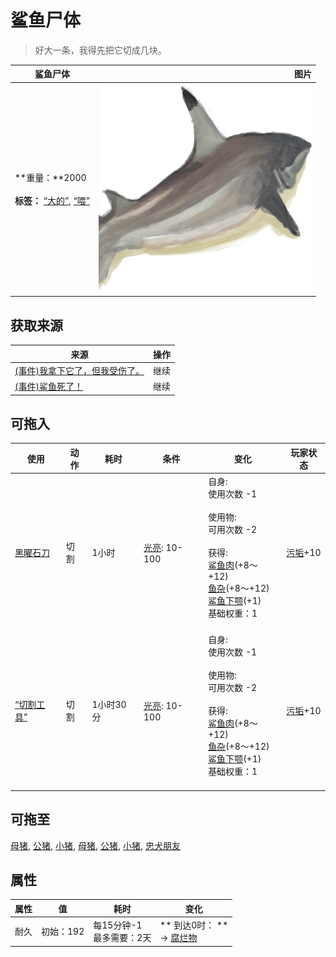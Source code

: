 # 鲨鱼尸体  
> 好大一条，我得先把它切成几块。  
  
  鲨鱼尸体  |   图片   
 ----  |  ----:   
 **重量：**2000<br><br>**标签：**	[“大的”](tag_Large.md), [“喂”](tag_Meat.md)  |  ![](Sprite/SharkCarcass.png)   
  
## 获取来源  
来源  |  操作  
----  |  ----  
[(事件)我拿下它了，但我受伤了。](Event_SharkFightMixedSuccess.md)  |  继续  
[(事件)鲨鱼死了！](Event_SharkFightSuccess.md)  |  继续  
## 可拖入  
使用  |  动作  |  耗时  |  条件  |  变化  |  玩家状态  
----  |  ----  |  ----  |  ----  |  ----  |  ----  
[黑曜石刀](KnifeObsidian.md)  |  切割  |  1小时  |  [光亮](Light.md): 10-100  |  自身:<br>使用次数  -1<br><br>使用物:<br>可用次数  -2<br><br>获得:<br>[鲨鱼肉](SharkMeat.md)(+8～+12)<br>[鱼杂](FishScraps.md)(+8～+12)<br>[鲨鱼下颚](SharkJaws.md)(+1)<br>基础权重：1<br><br>  |  [污垢](Filth.md)+10  
[“切割工具”](tag_Cutter.md)  |  切割  |  1小时30分  |  [光亮](Light.md): 10-100  |  自身:<br>使用次数  -1<br><br>使用物:<br>可用次数  -2<br><br>获得:<br>[鲨鱼肉](SharkMeat.md)(+8～+12)<br>[鱼杂](FishScraps.md)(+8～+12)<br>[鲨鱼下颚](SharkJaws.md)(+1)<br>基础权重：1<br><br>  |  [污垢](Filth.md)+10  
## 可拖至  
[母猪](BoarEnclosureFemale.md), [公猪](BoarEnclosureMale.md), [小猪](BoarEnclosurePiglet.md), [母猪](BoarTiedFemale.md), [公猪](BoarTiedMale.md), [小猪](BoarTiedPiglet.md), [忠犬朋友](DogFriend.md)  
## 属性   
属性  |  值  |  耗时  |  变化  
----  |  ----  |  ----  |  ----  
耐久  |  初始：192  |  每15分钟-1<br>最多需要：2天  |  ** 到达0时： **<br>→ [腐烂物](RottenRemains.md)  
